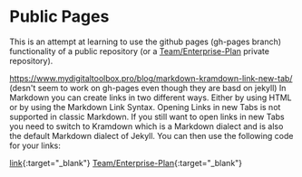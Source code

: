 # Public Pages

This is an attempt at learning to use the github pages (gh-pages branch) functionality of a public repository (or a [Team/Enterprise-Plan](https://github.com/pricing) private repository).




https://www.mydigitaltoolbox.pro/blog/markdown-kramdown-link-new-tab/  (desn't seem to work on gh-pages even though they are basd on jekyll)
In Markdown you can create links in two different ways. Either by using HTML or by using the Markdown Link Syntax. Opening Links in new Tabs is not supported in classic Markdown. If you still want to open links in new Tabs you need to switch to Kramdown which is a Markdown dialect and is also the default Markdown dialect of Jekyll. You can then use the following code for your links:

[link](url){:target="_blank"}
[Team/Enterprise-Plan](https://github.com/pricing){:target="_blank"}
